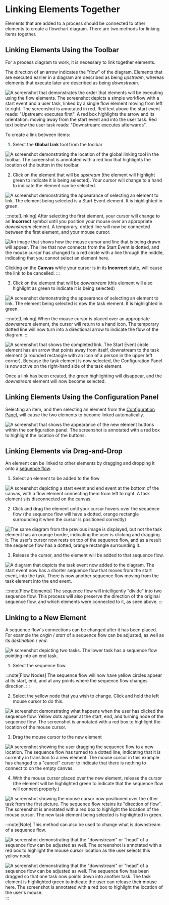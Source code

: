 # Linking Elements Together

Elements that are added to a process should be connected to other elements to create a flowchart diagram. There are two methods for linking items together.

## Linking Elements Using the Toolbar

For a process diagram to work, it is necessary to link together elements.

The direction of an arrow indicates the "flow" of the diagram. Elements that are executed earlier in a diagram are described as being *upstream*, whereas elements that execute later are described as being *downstream*.

![A screenshot that demonstrates the order that elements will be executing using the flow elements. The screenshot depicts a simple workflow with a start event and a user task, linked by a single flow element moving from left to right. The screenshot is annotated in red. Red text above the start event reads: "Upstream: executes first". A red box highlights the arrow and its orientation: moving away from the start event and into the user task. Red text below the user task reads: "Downstream: executes afterwards".](<Workflow Stream.png>)

To create a link between items:

1. Select the **Global Link** tool from the toolbar

![A screenshot demonstrating the location of the global linking tool in the toolbar. The screenshot is annotated with a red box that highlights the location of the button in the toolbar.](<Workflow Global Connect.png>)

2. Click on the element that will be *upstream* (the element will highlight green to indicate it is being selected). Your cursor will change to a hand to indicate the element can be selected.

![A screenshot demonstrating the appearance of selecting an element to link. The element being selected is a Start Event element. It is highlighted in green.](<Workflow Link 1.png>)

:::note[Linking]
After selecting the first element, your cursor will change to an **Incorrect** symbol until you position your mouse over an appropriate *downstream* element. A temporary, dotted line will now be connected between the first element, and your mouse cursor.

![An image that shows how the mouse cursor and line that is being drawn will appear. The line that now connects from the Start Event is dotted, and the mouse cursor has changed to a red circle with a line through the middle, indicating that you cannot select an element here.](<Workflow Link 2.png>)

Clicking on the **Canvas** while your cursor is in its **Incorrect** state, will cause the link to be cancelled.
:::

3. Click on the element that will be *downstream* (this element will also highlight as green to indicate it is being selected)

![A screenshot demonstrating the appearance of selecting an element to link. The element being selected is now the task element. It is highlighted in green.](<Workflow Link 3.png>)

:::note[Linking]
When the mouse cursor is placed over an appropriate *downstream* element, the cursor will return to a hand icon. The temporary dotted line will now turn into a directional arrow to indicate the flow of the diagram.
:::

![A screenshot that shows the completed link. The Start Event circle element has an arrow that points away from itself, downstream to the task element (a rounded rectangle with an icon of a person in the upper left corner). Because the task element is now selected, the Configuration Panel is now active on the right-hand side of the task element.](<Workflow Link 4.png>)

Once a link has been created, the green highlighting will disappear, and the *downstream* element will now become selected.

## Linking Elements Using the Configuration Panel

Selecting an item, and then selecting an element from the [Configuration Panel](</docs/Rapid/4-Keyper Manual/3-Workflow/2-Drawing/2-drawing-diagrams/2-drawing-diagrams.md#adding-elements-via-the-configuration-panel>), will cause the two elements to become linked automatically.

![A screenshot that shows the appearance of the new element buttons within the configuration panel. The screenshot is annotated with a red box to highlight the location of the buttons.](<Workflow Configuration Panel Add.png>)

## Linking Elements via Drag-and-Drop

An element can be linked to other elements by dragging and dropping it onto a [sequence flow](</docs/Rapid/4-Keyper Manual/3-Workflow/3-Execution/2-flows/2-flows.md>).

1. Select an element to be added to the flow

![A screenshot depicting a start event and end event at the bottom of the canvas, with a flow element connecting them from left to right. A task element sits disconnected on the canvas.](<Flow Drag 1.png>)

2. Click and drag the element until your cursor hovers over the sequence flow (the sequence flow will have a dotted, orange rectangle surrounding it when the cursor is positioned correctly)

![The same diagram from the previous image is displayed, but not the task element has an orange border, indicating the user is clicking and dragging it. The user's cursor now rests on top of the sequence flow, and as a result the sequence flow has a dotted, orange rectangle surrounding it.](<Flow Drag 2.png>)

3. Release the cursor, and the element will be added to that sequence flow.

![A diagram that depicts the task event now added to the diagram. The start event now has a shorter sequence flow that moves from the start event, into the task. There is now another sequence flow moving from the task element into the end event.](<Flow Drag 3.png>)

:::note[Flow Elements]
The sequence flow will intelligently "divide" into two sequence flow. This process will also preserve the direction of the original sequence flow, and which elements were connected to it, as seen above.
:::

## Linking to a New Element

A sequence flow's connections can be changed after it has been placed. For example the *origin* / *start* of a sequence flow can be adjusted, as well as its *destination* / *end*.

![A screenshot depicting two tasks. The lower task has a sequence flow pointing into an end task.](<Flow Point 1.png>)

1. Select the sequence flow

:::note[Flow Nodes]
The sequence flow will now have yellow circles appear at its start, end, and at any points where the sequence flow changes direction.
:::

2. Select the yellow node that you wish to change. Click and hold the left mouse cursor to do this.

![A screenshot demonstrating what happens when the user has clicked the sequence flow. Yellow dots appear at the start, end, and turning node of the sequence flow. The screenshot is annotated with a red box to highlight the location of the mouse cursor.](<Flow Point 2.png>)

3. Drag the mouse cursor to the new element

![A screenshot showing the user dragging the sequence flow to a new location. The sequence flow has turned to a dotted line, indicating that it is currently in transition to a new element. The mouse cursor in this example has changed to a "cancel" cursor to indicate that there is nothing to connect to on the empty canvas.](<Flow Point 3.png>)

4. With the mouse cursor placed over the new element, release the cursor (the element will be highlighted green to indicate that the sequence flow will connect properly.)

![A screenshot showing the mouse cursor now positioned over the other task from the first picture. The sequence flow retains its "direction of flow". The screenshot is annotated with a red box to highlight the location of the mouse cursor. The new task element being selected is highlighted in green.](<Flow Point 4.png>)

:::note[Note]
This method can also be used to change what is downstream of a sequence flow.

![A screenshot demonstrating that the "downstream" or "head" of a sequence flow can be adjusted as well. The screenshot is annotated with a red box to highlight the mouse cursor location as the user selects this yellow node.](<Flow Point 5.png>)

![A screenshot demonstrating that the "downstream" or "head" of a sequence flow can be adjusted as well. The sequence flow has been dragged so that one task now points down into another task. The task element is highlighted green to indicate the user can release their mouse here. The screenshot is annotated with a red box to highlight the location of the user's mouse.](<Flow Point 6.png>)
:::